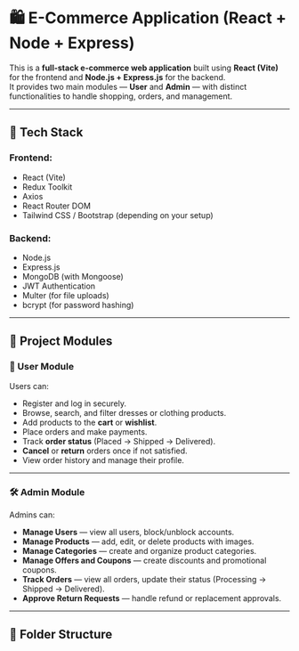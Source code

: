 # 🛍️ E-Commerce Application (React + Node + Express)

This is a **full-stack e-commerce web application** built using **React (Vite)** for the frontend and **Node.js + Express.js** for the backend.  
It provides two main modules — **User** and **Admin** — with distinct functionalities to handle shopping, orders, and management.

---

## 🚀 Tech Stack

### Frontend:
- React (Vite)
- Redux Toolkit
- Axios
- React Router DOM
- Tailwind CSS / Bootstrap (depending on your setup)

### Backend:
- Node.js
- Express.js
- MongoDB (with Mongoose)
- JWT Authentication
- Multer (for file uploads)
- bcrypt (for password hashing)

---

## 🧩 Project Modules

### 👤 User Module
Users can:
- Register and log in securely.
- Browse, search, and filter dresses or clothing products.
- Add products to the **cart** or **wishlist**.
- Place orders and make payments.
- Track **order status** (Placed → Shipped → Delivered).
- **Cancel** or **return** orders once if not satisfied.
- View order history and manage their profile.

---

### 🛠️ Admin Module
Admins can:
- **Manage Users** — view all users, block/unblock accounts.
- **Manage Products** — add, edit, or delete products with images.
- **Manage Categories** — create and organize product categories.
- **Manage Offers and Coupons** — create discounts and promotional coupons.
- **Track Orders** — view all orders, update their status (Processing → Shipped → Delivered).
- **Approve Return Requests** — handle refund or replacement approvals.

---

## 📁 Folder Structure

